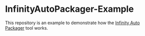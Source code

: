 # InfinityAutoPackager-Example
This repository is an example to demonstrate how the [Infinity Auto Packager](https://github.com/InfinityTools/InfinityAutoPackager) tool works.
